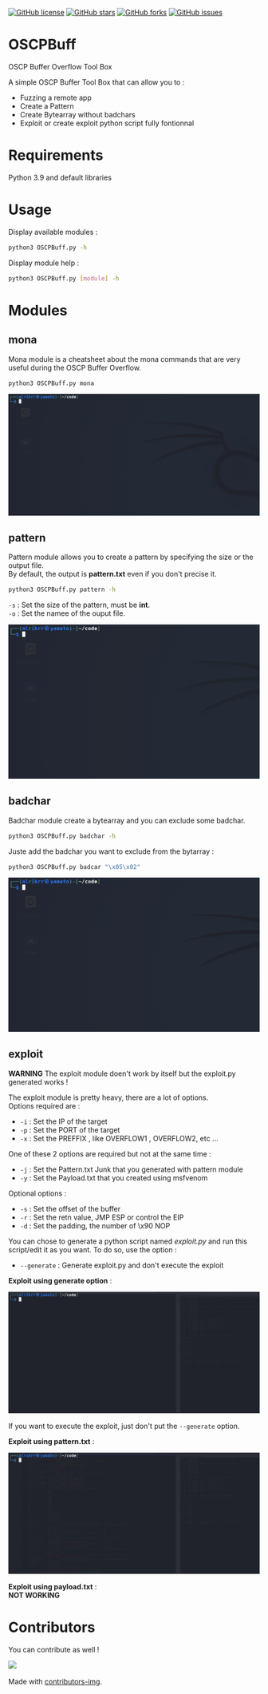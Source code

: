 <a href="https://github.com/AlrikRr/OSCPBuff/blob/master/LICENSE"><img alt="GitHub license" src="https://img.shields.io/github/license/AlrikRr/OSCPBuff"></a> 
<a href="https://github.com/AlrikRr/OSCPBuff/stargazers"><img alt="GitHub stars" src="https://img.shields.io/github/stars/AlrikRr/OSCPBuff"></a> 
<a href="https://github.com/AlrikRr/OSCPBuff/network"><img alt="GitHub forks" src="https://img.shields.io/github/forks/AlrikRr/OSCPBuff"></a> 
<a href="https://github.com/AlrikRr/OSCPBuff/issues"><img alt="GitHub issues" src="https://img.shields.io/github/issues/AlrikRr/OSCPBuff"></a> 

# OSCPBuff
OSCP Buffer Overflow Tool Box

A simple OSCP Buffer Tool Box that can allow you to :
- Fuzzing a remote app 
- Create a Pattern
- Create Bytearray without badchars
- Exploit or create exploit python script fully fontionnal

# Requirements
Python 3.9 and default libraries  

# Usage

Display available modules :  
```bash
python3 OSCPBuff.py -h
```

Display module help :  
```bash
python3 OSCPBuff.py [module] -h
```

# Modules

## mona

Mona module is a cheatsheet about the mona commands that are very useful during the OSCP Buffer Overflow.  

```bash
python3 OSCPBuff.py mona
```
![mona.gif](/assets/mona.gif)  

## pattern

Pattern module allows you to create a pattern by specifying the size or the output file.  
By default, the output is **pattern.txt** even if you don't precise it.  

```bash
python3 OSCPBuff.py pattern -h
```

`-s` : Set the size of the pattern, must be **int**.  
`-o` : Set the namee of the ouput file.

![pattern.gif](/assets/pattern.gif)  

## badchar

Badchar module create a bytearray and you can exclude some badchar.  

```bash
python3 OSCPBuff.py badchar -h
```

Juste add the badchar you want to exclude from the bytarray :  
```bash
python3 OSCPBuff.py badcar "\x05\x02"
```

![badchar.gif](/assets/badchar.gif)  



## exploit 

**WARNING** The exploit module doen't work by itself but the exploit.py generated works !

The exploit module is pretty heavy, there are a lot of options.  
Options required are :  
- `-i` : Set the IP of the target
- `-p` : Set the PORT of the target 
- `-x` : Set the PREFFIX , like OVERFLOW1 , OVERFLOW2, etc ... 

One of these 2 options are required but not at the same time :
- `-j` : Set the Pattern.txt Junk that you generated with pattern module
- `-y` : Set the Payload.txt that you created using msfvenom

Optional options :  
- `-s` : Set the offset of the buffer
- `-r` : Set the retn value, JMP ESP or control the EIP 
- `-d` : Set the padding, the  number of \x90 NOP

You can chose to generate a python script named *exploit.py* and run this script/edit it as you want. To do so, use the option :
- `--generate` : Generate exploit.py and don't execute the exploit

**Exploit using generate option** :  

![exploit-generate.gif](/assets/exploit-generate.gif)  


If you want to execute the exploit, just don't put the `--generate` option.

**Exploit using pattern.txt** :  

![exploit-pattern.gif](/assets/exploit-pattern.gif)

**Exploit using payload.txt** :  
**NOT WORKING**  

# Contributors

You can contribute as well !  

<a href="https://github.com/AlrikRr/OSCPBuff/graphs/contributors">
  <img src="https://contrib.rocks/image?repo=AlrikRr/OSCPBuff" />
</a>

Made with [contributors-img](https://contrib.rocks).

